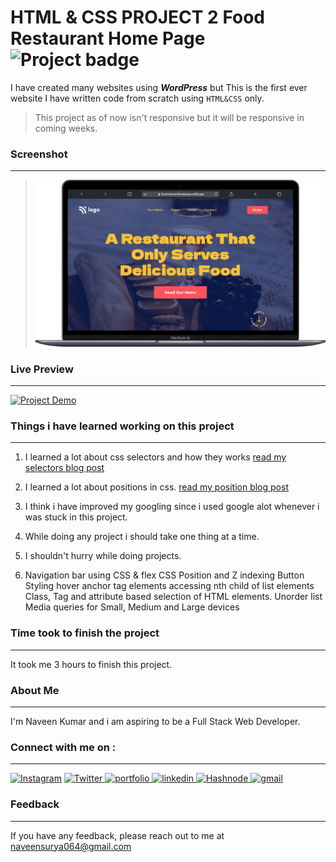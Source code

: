 
# HTML & CSS PROJECT 2 Food Restaurant Home Page ![Project badge](https://img.shields.io/badge/PROJECT%202-HTML%20%26%20CSS-orange)

I have created many websites using __*WordPress*__ but This is the first ever website I have written code from scratch using `HTML&CSS` only.

>This project as of now isn't responsive but it will be responsive in coming weeks.

### Screenshot
---

>![Project 1 Screenshot](website%20thumbnail.png)


### Live Preview
---

[![Project Demo](https://img.shields.io/badge/Deployed%20Link-Click%20Here%20for%20%20Live%20Link-yellowgreen?style=flat-square&logo=Linkfire)](https://foodrestaruanthomepage.netlify.app/)


### Things i have learned working on this project

---
1. I learned a lot about css selectors and how they works [read my selectors blog post](https://naveensurya.hashnode.dev/the-ultimate-guide-to-css-selectors "The CSS Position Property Explained with Examples")
2. I learned a lot about positions in css. [read my position blog post](https://naveensurya.hashnode.dev/the-css-position-property-explained-with-examples "The CSS Position Property Explained with Examples")

3. I think i have improved my googling since i used google alot whenever i was stuck in this project.
4. While doing any project i should take one thing at a time.
5. I shouldn't hurry while doing projects.
6. Navigation bar using CSS & flex
CSS Position and Z indexing
Button Styling
hover anchor tag elements
accessing nth child of list elements
Class, Tag and attribute based selection of HTML elements.
Unorder list
Media queries for Small, Medium and Large devices
   
### Time took to finish the project
---

It took me 3 hours to finish this project.

### About Me
---
I'm Naveen Kumar and i am aspiring to be a Full Stack Web Developer.

### Connect with me on :
---
[![Instagram](https://img.shields.io/badge/Instagram-%23E4405F.svg?style=for-the-badge&logo=Instagram&logoColor=white)](https://www.instagram.com/iam_naveensurya/) [![Twitter](https://img.shields.io/badge/Twitter-%231DA1F2.svg?style=for-the-badge&logo=Twitter&logoColor=white)](https://twitter.com/iamnaveensurya/)<a href="https://naveensuyra.netlify.app/"> 
<img src="https://img.shields.io/badge/check%20out%20my%20Portfolio-042549?style=for-the-badge&logo=CodersRank&logoColor=white" alt="portfolio" />
</a>
<a href="https://www.linkedin.com/in/naveenkumarballanki">
<img src="https://img.shields.io/badge/visit%20my%20Linkedin-0A66C2?style=for-the-badge&logo=linkedin&logoColor=white" alt="linkedin" />
</a>
<a href="https://naveensurya.hashnode.dev/">
<img src="https://img.shields.io/badge/read%20my%20blogs%20on%20Hashnode-blue?style=for-the-badge&logo=Hashnode&logoColor=white" alt="Hashnode" />
</a>
<a href="mailto:naveensurya064@gmail.com">
<img src="https://img.shields.io/badge/email%20me-EA4335?style=for-the-badge&logo=gmail&logoColor=white" alt="gmail" />
</a>




### Feedback
---
If you have any feedback, please reach out to me at naveensurya064@gmail.com

